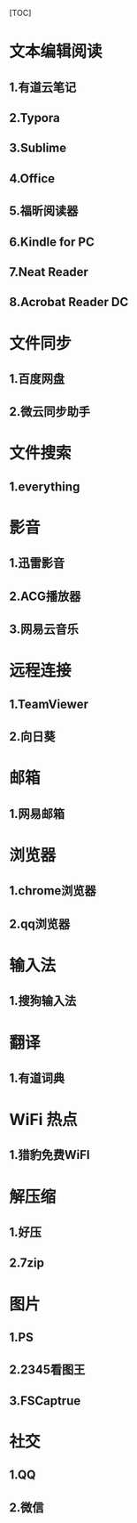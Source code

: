 [TOC]







# 文本编辑阅读

## 1.有道云笔记

## 2.Typora

## 3.Sublime

## 4.Office

## 5.福昕阅读器

## 6.Kindle for PC



## 7.Neat Reader



## 8.Acrobat Reader DC





# 文件同步

## 1.百度网盘



## 2.微云同步助手





# 文件搜索

## 1.everything





# 影音

## 1.迅雷影音

## 2.ACG播放器

## 3.网易云音乐







# 远程连接

## 1.TeamViewer

## 2.向日葵





# 邮箱

## 1.网易邮箱







# 浏览器

## 1.chrome浏览器

## 2.qq浏览器



# 输入法

## 1.搜狗输入法



# 翻译

## 1.有道词典



# WiFi 热点

## 1.猎豹免费WiFI





# 解压缩

## 1.好压

## 2.7zip



# 图片

## 1.PS

## 2.2345看图王

## 3.FSCaptrue





# 社交

## 1.QQ

## 2.微信

